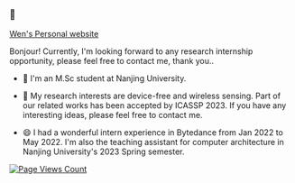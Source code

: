 ### 👋
<!-- ![Metrics](https://metrics.lecoq.io/sensente?template=classic&config.timezone=Asia%2FShanghai) -->

<!-- [![sensente's GitHub stats](https://github-readme-stats.vercel.app/api?username=sensente)](https://github.com/anuraghazra/github-readme-stats)

![sensente's Most used languages](https://github-readme-stats.vercel.app/api/top-langs?username=sensente&show_icons=true&count_private=true&theme=gotham)
 -->

[Wen's Personal website](https://sensente.github.io)

Bonjour! Currently, I'm looking forward to any research internship opportunity, please feel free to contact me, thank you..

- 💬 I'm an M.Sc student at Nanjing University.

- 🔭 My research interests are device-free and wireless sensing. Part of our related works has been accepted by ICASSP 2023. If you have any interesting ideas, please feel free to contact me.

- 😄 I had a wonderful intern experience in Bytedance from Jan 2022 to May 2022. I'm also the teaching assistant for computer architecture in Nanjing University's 2023 Spring semester.

[![Page Views Count](https://badges.toozhao.com/badges/01FJFBKQVMRB042PFKPB3FHHQJ/green.svg)](https://badges.toozhao.com/stats/01FJFBKQVMRB042PFKPB3FHHQJ "Get your own page views count badge on badges.toozhao.com")
<!--
**Sensente/sensente** is a ✨ _special_ ✨ repository because its `README.md` (this file) appears on your GitHub profile.

Here are some ideas to get you started:
- 🔭 I’m currently working on ...
- 🌱 I’m currently learning ...
- 👯 I’m looking to collaborate on ...
- 🤔 I’m looking for help with ...
- 💬 Ask me about ...
- 📫 How to reach me: ...
- 😄 Pronouns: ...
- ⚡ Fun fact: ...
-->
